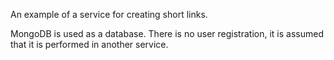 An example of a service for creating short links.

MongoDB is used as a database.
There is no user registration, it is assumed that it is performed in another service.
